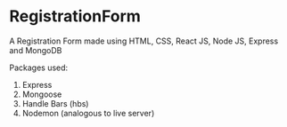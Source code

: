 # RegistrationForm
A Registration Form made using HTML, CSS, React JS, Node JS, Express and MongoDB 

Packages used:

1) Express
2) Mongoose
3) Handle Bars (hbs)
4) Nodemon (analogous to live server)